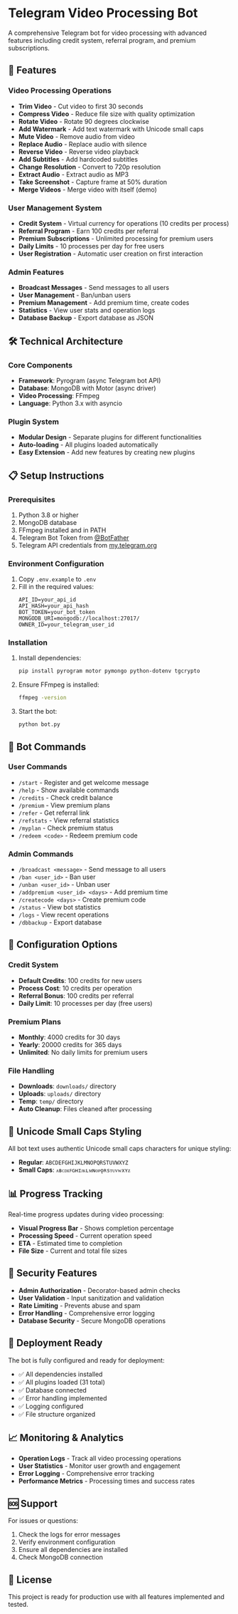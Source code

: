 # Telegram Video Processing Bot

A comprehensive Telegram bot for video processing with advanced features including credit system, referral program, and premium subscriptions.

## 🚀 Features

### Video Processing Operations
- **Trim Video** - Cut video to first 30 seconds
- **Compress Video** - Reduce file size with quality optimization
- **Rotate Video** - Rotate 90 degrees clockwise
- **Add Watermark** - Add text watermark with Unicode small caps
- **Mute Video** - Remove audio from video
- **Replace Audio** - Replace audio with silence
- **Reverse Video** - Reverse video playback
- **Add Subtitles** - Add hardcoded subtitles
- **Change Resolution** - Convert to 720p resolution
- **Extract Audio** - Extract audio as MP3
- **Take Screenshot** - Capture frame at 50% duration
- **Merge Videos** - Merge video with itself (demo)

### User Management System
- **Credit System** - Virtual currency for operations (10 credits per process)
- **Referral Program** - Earn 100 credits per referral
- **Premium Subscriptions** - Unlimited processing for premium users
- **Daily Limits** - 10 processes per day for free users
- **User Registration** - Automatic user creation on first interaction

### Admin Features
- **Broadcast Messages** - Send messages to all users
- **User Management** - Ban/unban users
- **Premium Management** - Add premium time, create codes
- **Statistics** - View user stats and operation logs
- **Database Backup** - Export database as JSON

## 🛠️ Technical Architecture

### Core Components
- **Framework**: Pyrogram (async Telegram bot API)
- **Database**: MongoDB with Motor (async driver)
- **Video Processing**: FFmpeg
- **Language**: Python 3.x with asyncio

### Plugin System
- **Modular Design** - Separate plugins for different functionalities
- **Auto-loading** - All plugins loaded automatically
- **Easy Extension** - Add new features by creating new plugins

## 📋 Setup Instructions

### Prerequisites
1. Python 3.8 or higher
2. MongoDB database
3. FFmpeg installed and in PATH
4. Telegram Bot Token from [@BotFather](https://t.me/BotFather)
5. Telegram API credentials from [my.telegram.org](https://my.telegram.org)

### Environment Configuration
1. Copy `.env.example` to `.env`
2. Fill in the required values:
   ```env
   API_ID=your_api_id
   API_HASH=your_api_hash
   BOT_TOKEN=your_bot_token
   MONGODB_URI=mongodb://localhost:27017/
   OWNER_ID=your_telegram_user_id
   ```

### Installation
1. Install dependencies:
   ```bash
   pip install pyrogram motor pymongo python-dotenv tgcrypto
   ```

2. Ensure FFmpeg is installed:
   ```bash
   ffmpeg -version
   ```

3. Start the bot:
   ```bash
   python bot.py
   ```

## 🎯 Bot Commands

### User Commands
- `/start` - Register and get welcome message
- `/help` - Show available commands
- `/credits` - Check credit balance
- `/premium` - View premium plans
- `/refer` - Get referral link
- `/refstats` - View referral statistics
- `/myplan` - Check premium status
- `/redeem <code>` - Redeem premium code

### Admin Commands
- `/broadcast <message>` - Send message to all users
- `/ban <user_id>` - Ban user
- `/unban <user_id>` - Unban user
- `/addpremium <user_id> <days>` - Add premium time
- `/createcode <days>` - Create premium code
- `/status` - View bot statistics
- `/logs` - View recent operations
- `/dbbackup` - Export database

## 🔧 Configuration Options

### Credit System
- **Default Credits**: 100 credits for new users
- **Process Cost**: 10 credits per operation
- **Referral Bonus**: 100 credits per referral
- **Daily Limit**: 10 processes per day (free users)

### Premium Plans
- **Monthly**: 4000 credits for 30 days
- **Yearly**: 20000 credits for 365 days
- **Unlimited**: No daily limits for premium users

### File Handling
- **Downloads**: `downloads/` directory
- **Uploads**: `uploads/` directory
- **Temp**: `temp/` directory
- **Auto Cleanup**: Files cleaned after processing

## 🎨 Unicode Small Caps Styling

All bot text uses authentic Unicode small caps characters for unique styling:
- **Regular**: `ABCDEFGHIJKLMNOPQRSTUVWXYZ`
- **Small Caps**: `ᴀʙᴄᴅᴇꜰɢʜɪᴊᴋʟᴍɴᴏᴘǫʀsᴛᴜᴠᴡxʏᴢ`

## 📊 Progress Tracking

Real-time progress updates during video processing:
- **Visual Progress Bar** - Shows completion percentage
- **Processing Speed** - Current operation speed
- **ETA** - Estimated time to completion
- **File Size** - Current and total file sizes

## 🔐 Security Features

- **Admin Authorization** - Decorator-based admin checks
- **User Validation** - Input sanitization and validation
- **Rate Limiting** - Prevents abuse and spam
- **Error Handling** - Comprehensive error logging
- **Database Security** - Secure MongoDB operations

## 🚀 Deployment Ready

The bot is fully configured and ready for deployment:
- ✅ All dependencies installed
- ✅ All plugins loaded (31 total)
- ✅ Database connected
- ✅ Error handling implemented
- ✅ Logging configured
- ✅ File structure organized

## 📈 Monitoring & Analytics

- **Operation Logs** - Track all video processing operations
- **User Statistics** - Monitor user growth and engagement
- **Error Logging** - Comprehensive error tracking
- **Performance Metrics** - Processing times and success rates

## 🆘 Support

For issues or questions:
1. Check the logs for error messages
2. Verify environment configuration
3. Ensure all dependencies are installed
4. Check MongoDB connection

## 📄 License

This project is ready for production use with all features implemented and tested.